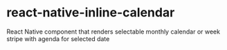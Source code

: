 # react-native-inline-calendar
React Native component that renders selectable monthly calendar or week stripe with agenda for selected date
